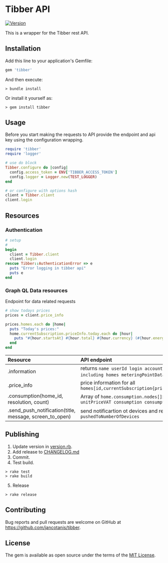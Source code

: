 # Tibber API

[![Version](https://img.shields.io/gem/v/tibber.svg)](https://rubygems.org/gems/tibber)

This is a wrapper for the Tibber rest API.

## Installation

Add this line to your application's Gemfile:

```ruby
gem 'tibber'
```

And then execute:

```console
> bundle install
```

Or install it yourself as:

```console
> gem install tibber
```

## Usage

Before you start making the requests to API provide the endpoint and api key using the configuration wrapping.

```ruby
require 'tibber'
require 'logger'

# use do block
Tibber.configure do |config|
  config.access_token = ENV['TIBBER_ACCESS_TOKEN']
  config.logger = Logger.new(TEST_LOGGER)
end

# or configure with options hash
client = Tibber.client
client.login

```

## Resources

### Authentication

```ruby
# setup
#
begin
  client = Tibber.client
  client.login
rescue Tibber::AuthenticationError => e
  puts "Error logging in tibber api"
  puts e
end
```

### Graph QL Data resources

Endpoint for data related requests

```ruby
# show todays prices
prices = client.price_info

prices.homes.each do |home|
  puts "Today's prices:"
  home.currentSubscription.priceInfo.today.each do |hour|
    puts "#{hour.startsAt} #{hour.total} #{hour.currency} (#{hour.energy} + #{hour.tax})"
  end
end

```

|Resource|API endpoint|
|:--|:--|
|.information | returns `name userId login accountType websocketSubscriptionUrl homes including homes meteringPointData, subscriptions` and `features` |
|.price_info|price information for all `homes[id,currentSubscription{priceInfo{current,today[],tomorrow[]}}]`  |
|.consumption(home_id, resolution, count)|Array of `home.consumption.nodes[]`: `from to cost unitPrice unitPriceVAT consumption consumptionUnit`|
|.send_push_notification(title, message, screen_to_open)| send notificartion ot devices and returns `successful` & `pushedToNumberOfDevices`|

## Publishing

1. Update version in [version.rb](lib/tibber/version.rb).
2. Add release to [CHANGELOG.md](CHANGELOG.md)
3. Commit.
4. Test build.

```console
> rake test
> rake build
```
5. Release

```console
> rake release
```

## Contributing

Bug reports and pull requests are welcome on GitHub at https://github.com/jancotanis/tibber.

## License

The gem is available as open source under the terms of the [MIT License](https://opensource.org/licenses/MIT).
